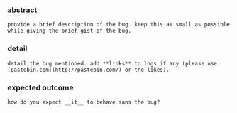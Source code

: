 ### abstract
	provide a brief description of the bug. keep this as small as possible
	while giving the brief gist of the bug.

### detail
	detail the bug mentioned. add **links** to logs if any (please use
	[pastebin.com](http://pastebin.com/) or the likes).

### expected outcome
	how do you expect __it__ to behave sans the bug?
